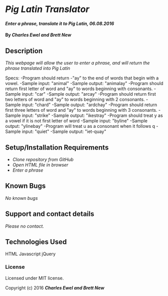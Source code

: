 # _Pig Latin Translator_

#### _Enter a phrase, translate it to Pig Latin, 06.08.2016_

#### By _**Charles Ewel and Brett New**_

## Description

_This webpage will allow the user to enter a phrase, and will return the phrase translated into Pig Latin_

Specs:
-Program should return -"ay" to the end of words that begin with a vowel.
  -Sample input: "animal"
  -Sample output: "animalay"
-Program should return first letter of word and "ay" to words beginning with consonants.
  -Sample input: "car"
  -Sample output: "arcay"
-Program should return first two letters of word and "ay" to words beginning with 2 consonants.
  -Sample input: "chard"
  -Sample output: "ardchay"
-Program should return first three letters of word and "ay" to words beginning with 3 consonants.
  -Sample input: "strike"
  -Sample output: "ikestray"
-Program should treat y as a vowel if it is not first letter of word
  -Sample input: "byline"
  -Sample output: "ylinebay"
-Program will treat u as a consonant when it follows q
  -Sample input: "quiet"
  -Sample output: "iet-quay"

## Setup/Installation Requirements

* _Clone repository from GitHub_
* _Open HTML file in browser_
* _Enter a phrase_

## Known Bugs

_No known bugs_

## Support and contact details

_Please no contact._

## Technologies Used

HTML
Javascript
jQuery


### License
Licensed under MIT license.

Copyright (c) 2016 **_Charles Ewel and Brett New_**

